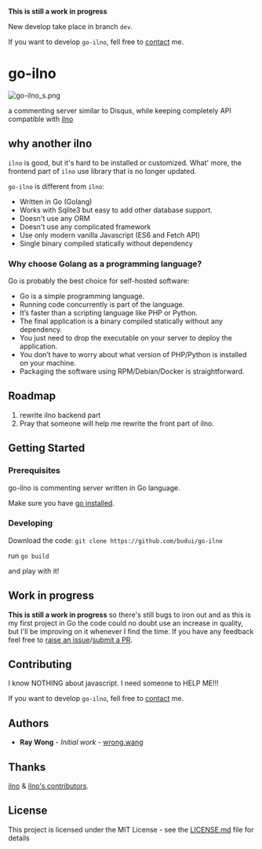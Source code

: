 **This is still a work in progress**

New develop take place in branch `dev`.

If you want to develop `go-ilno`, fell free to [contact](https://wrong.wang/about/) me.

# go-ilno

![go-ilno_s.png](https://i.loli.net/2018/10/16/5bc556ea1ae9a.png)

a commenting server similar to Disqus, while keeping completely API compatible with [ilno](https://posativ.org/ilno/)


## why another ilno

`ilno` is good, but it's hard to be installed or customized.
What' more, the frontend part of `ilno` use library that is no longer updated.

`go-ilno` is different from `ilno`:

* Written in Go (Golang)
* Works with Sqlite3 but easy to add other database support.
* Doesn't use any ORM
* Doesn't use any complicated framework
* Use only modern vanilla Javascript (ES6 and Fetch API)
* Single binary compiled statically without dependency

### Why choose Golang as a programming language?

Go is probably the best choice for self-hosted software:

* Go is a simple programming language.
* Running code concurrently is part of the language.
* It’s faster than a scripting language like PHP or Python.
* The final application is a binary compiled statically without any dependency.
* You just need to drop the executable on your server to deploy the application.
* You don’t have to worry about what version of PHP/Python is installed on your machine.
* Packaging the software using RPM/Debian/Docker is straightforward.

## Roadmap

1. rewrite ilno backend part
2. Pray that someone will help me rewrite the front part of ilno.

## Getting Started

### Prerequisites

go-ilno is commenting server written in Go language.

Make sure you have [go installed](https://golang.org/doc/install).

### Developing

Download the code: `git clone https://github.com/budui/go-ilno`

run `go build`

and play with it!

## Work in progress

**This is still a work in progress** so there's still bugs to iron out and as this
is my first project in Go the code could no doubt use an increase in quality,
but I'll be improving on it whenever I find the time. If you have any feedback
feel free to [raise an issue](https://github.com/budui/go-ilno/issues)/[submit a PR](https://github.com/budui/go-ilno/pulls).


## Contributing

I know NOTHING about javascript. I need someone to HELP ME!!!

If you want to develop `go-ilno`, fell free to [contact](https://wrong.wang/about/) me.

## Authors

* **Ray Wong** - *Initial work* - [wrong.wang](https://wrong.wang/about/)

## Thanks

[ilno](https://posativ.org/ilno/) & [ilno's contributors](https://github.com/posativ/ilno/graphs/contributors).

## License

This project is licensed under the MIT License - see the [LICENSE.md](LICENSE.md) file for details